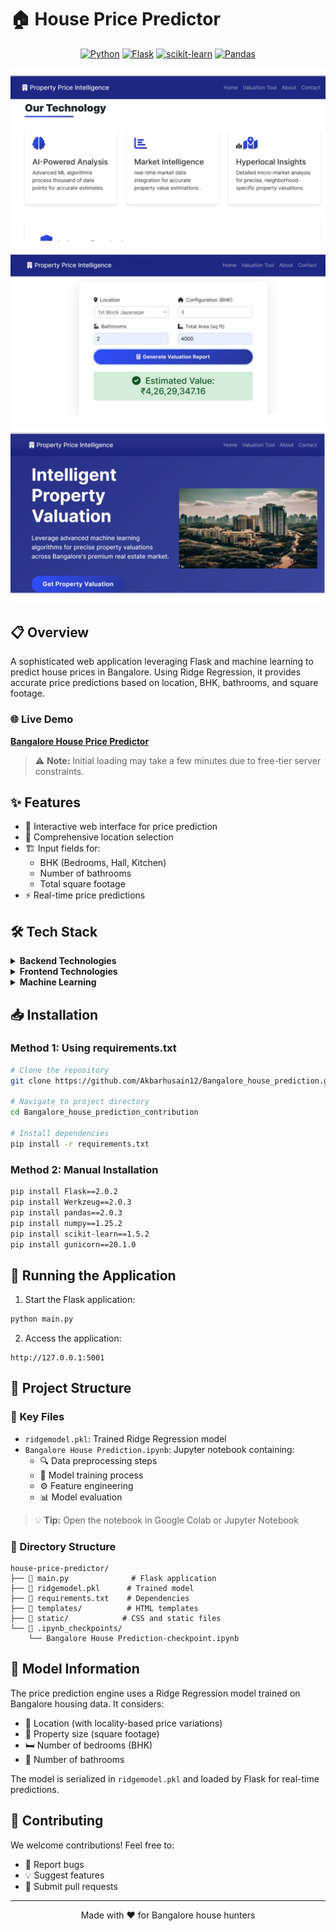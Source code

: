 # 🏠 House Price Predictor

<div align="center">

[![Python](https://img.shields.io/badge/Python-3776AB?style=for-the-badge&logo=python&logoColor=white)](https://www.python.org/)
[![Flask](https://img.shields.io/badge/Flask-000000?style=for-the-badge&logo=flask&logoColor=white)](https://flask.palletsprojects.com/)
[![scikit-learn](https://img.shields.io/badge/scikit--learn-F7931E?style=for-the-badge&logo=scikit-learn&logoColor=white)](https://scikit-learn.org/)
[![Pandas](https://img.shields.io/badge/Pandas-150458?style=for-the-badge&logo=pandas&logoColor=white)](https://pandas.pydata.org/)

</div>

<div>
  <img src="images/one.png" alt="Image One"/>
  <img src="images/two.jpg" alt="Image Two"/>
  <img src="images/three.png" alt="Image Three"/>
</div>

## 📋 Overview

A sophisticated web application leveraging Flask and machine learning to predict house prices in Bangalore. Using Ridge Regression, it provides accurate price predictions based on location, BHK, bathrooms, and square footage.

### 🌐 Live Demo

[**Bangalore House Price Predictor**](https://bangalore-house-prediction-contribution.onrender.com/)

> ⚠️ **Note:** Initial loading may take a few minutes due to free-tier server constraints.

## ✨ Features

- 🎯 Interactive web interface for price prediction
- 📍 Comprehensive location selection
- 🏗️ Input fields for:
  - BHK (Bedrooms, Hall, Kitchen)
  - Number of bathrooms
  - Total square footage
- ⚡ Real-time price predictions

## 🛠️ Tech Stack

<details>
<summary><b>Backend Technologies</b></summary>

- 🐍 Flask (Python web framework)
- 🤖 Scikit-learn (Machine learning)
- 🐼 Pandas (Data manipulation)
- 📊 NumPy (Numerical computations)
</details>

<details>
<summary><b>Frontend Technologies</b></summary>

- 📄 HTML
- 🎨 CSS
- 🎭 Jinja2 (Template engine)
</details>

<details>
<summary><b>Machine Learning</b></summary>

- 📈 Ridge Regression model
- ⚙️ Feature engineering
- 🔄 Data preprocessing
</details>

## 📥 Installation

### Method 1: Using requirements.txt

```bash
# Clone the repository
git clone https://github.com/Akbarhusain12/Bangalore_house_prediction.git

# Navigate to project directory
cd Bangalore_house_prediction_contribution

# Install dependencies
pip install -r requirements.txt
```

### Method 2: Manual Installation

```bash
pip install Flask==2.0.2
pip install Werkzeug==2.0.3
pip install pandas==2.0.3
pip install numpy==1.25.2
pip install scikit-learn==1.5.2
pip install gunicorn==20.1.0
```

## 🚀 Running the Application

1. Start the Flask application:

```bash
python main.py
```

2. Access the application:

```
http://127.0.0.1:5001
```

## 📁 Project Structure

### 📌 Key Files

- `ridgemodel.pkl`: Trained Ridge Regression model
- `Bangalore House Prediction.ipynb`: Jupyter notebook containing:
  - 🔍 Data preprocessing steps
  - 🎯 Model training process
  - ⚙️ Feature engineering
  - 📊 Model evaluation

> 💡 **Tip:** Open the notebook in Google Colab or Jupyter Notebook

### 📂 Directory Structure

```
house-price-predictor/
├── 🐍 main.py              # Flask application
├── 🤖 ridgemodel.pkl      # Trained model
├── 📝 requirements.txt    # Dependencies
├── 📁 templates/          # HTML templates
├── 🎨 static/            # CSS and static files
└── 📓 .ipynb_checkpoints/
    └── Bangalore House Prediction-checkpoint.ipynb
```

## 🧮 Model Information

The price prediction engine uses a Ridge Regression model trained on Bangalore housing data. It considers:

- 📍 Location (with locality-based price variations)
- 📐 Property size (square footage)
- 🛏️ Number of bedrooms (BHK)
- 🚿 Number of bathrooms

The model is serialized in `ridgemodel.pkl` and loaded by Flask for real-time predictions.

## 🤝 Contributing

We welcome contributions! Feel free to:

- 🐛 Report bugs
- 💡 Suggest features
- 🔀 Submit pull requests

---

<div align="center">
Made with ❤️ for Bangalore house hunters
</div>

